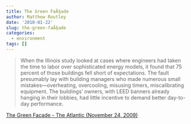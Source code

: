 ```yaml
---
title: The Green FaÃ§ade
author: Matthew Routley
date: '2010-01-22'
slug: the-green-faÃ§ade
categories:
  - environment
tags: []
---
```


> When the Illinois study looked at cases where engineers had taken the time to labor over sophisticated energy models, it found that 75 percent of those buildings fell short of expectations. The fault presumably lay with building managers who made numerous small mistakes—overheating, overcooling, misusing timers, miscalibrating equipment. The buildings’ owners, with LEED banners already hanging in their lobbies, had little incentive to demand better day-to-day performance.

<a href="http://www.theatlantic.com/doc/200911u/green-buildings">The Green Façade - The Atlantic (November 24, 2009)</a>